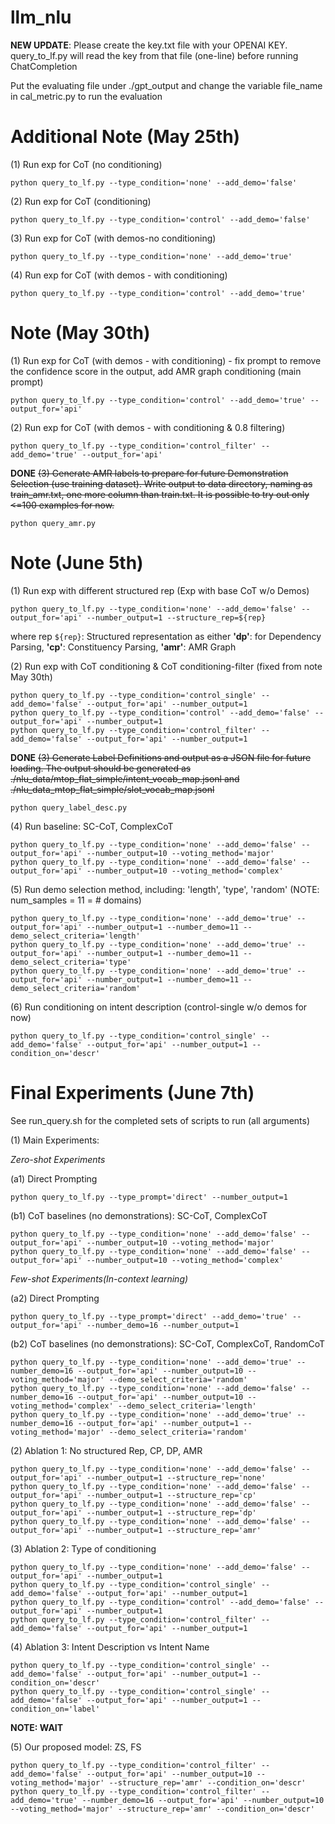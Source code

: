 # llm_nlu

**NEW UPDATE**: Please create the key.txt file with your OPENAI KEY. query_to_lf.py will read the key from that file (one-line) before running ChatCompletion

Put the evaluating file under ./gpt_output and change the variable file_name in cal_metric.py to run the evaluation

# Additional Note (May 25th)
(1) Run exp for CoT (no conditioning)
```
python query_to_lf.py --type_condition='none' --add_demo='false'
```

(2) Run exp for CoT (conditioning)
```
python query_to_lf.py --type_condition='control' --add_demo='false'
```

(3) Run exp for CoT (with demos-no conditioning)
```
python query_to_lf.py --type_condition='none' --add_demo='true'
```

(4) Run exp for CoT (with demos - with conditioning)
```
python query_to_lf.py --type_condition='control' --add_demo='true'
```

# Note (May 30th)
(1) Run exp for CoT (with demos - with conditioning) - fix prompt to remove the confidence score in the output, add AMR graph conditioning (main prompt)
```
python query_to_lf.py --type_condition='control' --add_demo='true' --output_for='api'
```

(2) Run exp for CoT (with demos - with conditioning & 0.8 filtering)
```
python query_to_lf.py --type_condition='control_filter' --add_demo='true' --output_for='api'
```

**DONE** ~~(3) Generate AMR labels to prepare for future Demonstration Selection (use training dataset). Write output to data directory, naming as train_amr.txt, one more column than train.txt. It is possible to try out only <=100 examples for now.~~
```
python query_amr.py
```

# Note (June 5th)

(1) Run exp with different structured rep  (Exp with base CoT w/o Demos)
```
python query_to_lf.py --type_condition='none' --add_demo='false' --output_for='api' --number_output=1 --structure_rep=${rep}
```

where rep ```${rep}```: Structured representation as either **'dp'**: for Dependency Parsing, **'cp'**: Constituency Parsing, **'amr'**: AMR Graph


(2) Run exp with CoT conditioning & CoT conditioning-filter (fixed from note May 30th) 
```
python query_to_lf.py --type_condition='control_single' --add_demo='false' --output_for='api' --number_output=1
python query_to_lf.py --type_condition='control' --add_demo='false' --output_for='api' --number_output=1
python query_to_lf.py --type_condition='control_filter' --add_demo='false' --output_for='api' --number_output=1
```

**DONE** ~~(3) Generate Label Definitions and output as a JSON file for future loading. The output should be generated as ./nlu_data/mtop_flat_simple/intent_vocab_map.jsonl and ./nlu_data_mtop_flat_simple/slot_vocab_map.jsonl~~
```
python query_label_desc.py
```

(4) Run baseline: SC-CoT, ComplexCoT
```
python query_to_lf.py --type_condition='none' --add_demo='false' --output_for='api' --number_output=10 --voting_method='major'
python query_to_lf.py --type_condition='none' --add_demo='false' --output_for='api' --number_output=10 --voting_method='complex'
```

(5) Run demo selection method, including: 'length', 'type', 'random' (NOTE: num_samples = 11 = # domains)
```
python query_to_lf.py --type_condition='none' --add_demo='true' --output_for='api' --number_output=1 --number_demo=11 --demo_select_criteria='length'
python query_to_lf.py --type_condition='none' --add_demo='true' --output_for='api' --number_output=1 --number_demo=11 --demo_select_criteria='type'
python query_to_lf.py --type_condition='none' --add_demo='true' --output_for='api' --number_output=1 --number_demo=11 --demo_select_criteria='random'
```


(6) Run conditioning on intent description (control-single w/o demos for now)

```
python query_to_lf.py --type_condition='control_single' --add_demo='false' --output_for='api' --number_output=1 --condition_on='descr'
```

# Final Experiments (June 7th)

See run_query.sh for the completed sets of scripts to run (all arguments)

(1) Main Experiments:

_Zero-shot Experiments_

(a1) Direct Prompting
```
python query_to_lf.py --type_prompt='direct' --number_output=1
```
(b1) CoT baselines (no demonstrations): SC-CoT, ComplexCoT
```
python query_to_lf.py --type_condition='none' --add_demo='false' --output_for='api' --number_output=10 --voting_method='major'
python query_to_lf.py --type_condition='none' --add_demo='false' --output_for='api' --number_output=10 --voting_method='complex'
```

_Few-shot Experiments(In-context learning)_

(a2) Direct Prompting
```
python query_to_lf.py --type_prompt='direct' --add_demo='true' -- output_for='api' --number_demo=16 --number_output=1
```
(b2) CoT baselines (no demonstrations): SC-CoT, ComplexCoT, RandomCoT
```
python query_to_lf.py --type_condition='none' --add_demo='true' --number_demo=16 --output_for='api' --number_output=10 --voting_method='major' --demo_select_criteria='random'
python query_to_lf.py --type_condition='none' --add_demo='false' --number_demo=16 --output_for='api' --number_output=10 --voting_method='complex' --demo_select_criteria='length'
python query_to_lf.py --type_condition='none' --add_demo='true' --number_demo=16 --output_for='api' --number_output=1 --voting_method='major' --demo_select_criteria='random'
```

(2) Ablation 1: No structured Rep, CP, DP, AMR
```
python query_to_lf.py --type_condition='none' --add_demo='false' --output_for='api' --number_output=1 --structure_rep='none'
python query_to_lf.py --type_condition='none' --add_demo='false' --output_for='api' --number_output=1 --structure_rep='cp'
python query_to_lf.py --type_condition='none' --add_demo='false' --output_for='api' --number_output=1 --structure_rep='dp'
python query_to_lf.py --type_condition='none' --add_demo='false' --output_for='api' --number_output=1 --structure_rep='amr'
```

(3) Ablation 2: Type of conditioning
```
python query_to_lf.py --type_condition='none' --add_demo='false' --output_for='api' --number_output=1
python query_to_lf.py --type_condition='control_single' --add_demo='false' --output_for='api' --number_output=1
python query_to_lf.py --type_condition='control' --add_demo='false' --output_for='api' --number_output=1
python query_to_lf.py --type_condition='control_filter' --add_demo='false' --output_for='api' --number_output=1
```

(4) Ablation 3: Intent Description vs Intent Name
```
python query_to_lf.py --type_condition='control_single' --add_demo='false' --output_for='api' --number_output=1 --condition_on='descr'
python query_to_lf.py --type_condition='control_single' --add_demo='false' --output_for='api' --number_output=1 --condition_on='label'
```

**NOTE: WAIT**

(5) Our proposed model: ZS, FS
```
python query_to_lf.py --type_condition='control_filter' --add_demo='false' --output_for='api' --number_output=10 --voting_method='major' --structure_rep='amr' --condition_on='descr'
python query_to_lf.py --type_condition='control_filter' --add_demo='true' --number_demo=16 --output_for='api' --number_output=10 --voting_method='major' --structure_rep='amr' --condition_on='descr'
```


